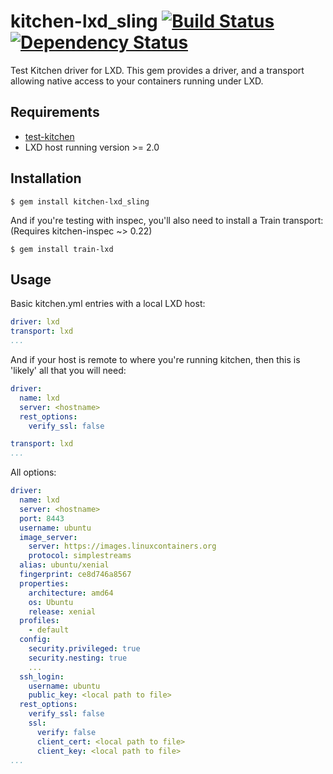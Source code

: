 # kitchen-lxd_sling [![Build Status](https://travis-ci.org/NexusSW/kitchen-lxd_sling.svg?branch=master)](https://travis-ci.org/NexusSW/kitchen-lxd_sling) [![Dependency Status](https://gemnasium.com/badges/github.com/NexusSW/kitchen-lxd_sling.svg)](https://gemnasium.com/github.com/NexusSW/kitchen-lxd_sling)

Test Kitchen driver for LXD.  This gem provides a driver, and a transport allowing native access to your containers running under LXD.

## Requirements

* [test-kitchen](https://github.com/test-kitchen/test-kitchen/)
* LXD host running version >= 2.0

## Installation

    $ gem install kitchen-lxd_sling

And if you're testing with inspec, you'll also need to install a Train transport:  (Requires kitchen-inspec ~> 0.22)

    $ gem install train-lxd


## Usage

Basic kitchen.yml entries with a local LXD host:

```yaml
driver: lxd
transport: lxd
...
```

And if your host is remote to where you're running kitchen, then this is 'likely' all that you will need:

```yaml
driver:
  name: lxd
  server: <hostname>
  rest_options:
    verify_ssl: false

transport: lxd
...
```

All options:

```yaml
driver:
  name: lxd
  server: <hostname>
  port: 8443
  username: ubuntu
  image_server:
    server: https://images.linuxcontainers.org
    protocol: simplestreams
  alias: ubuntu/xenial
  fingerprint: ce8d746a8567
  properties:
    architecture: amd64
    os: Ubuntu
    release: xenial
  profiles:
    - default
  config:
    security.privileged: true
    security.nesting: true
    ...
  ssh_login:
    username: ubuntu
    public_key: <local path to file>
  rest_options:
    verify_ssl: false
    ssl:
      verify: false
      client_cert: <local path to file>
      client_key: <local path to file>
...
```
